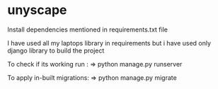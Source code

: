 # unyscape


Install dependencies mentioned in requirements.txt file

I have used all my laptops library in requirements but i have used only django library to build the project

To check if its working run : => python manage.py runserver

To apply in-built migrations: => python manage.py migrate
